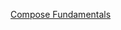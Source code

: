 [Compose Fundamentals](https://admitted-guppy-255.notion.site/Compose-Fundamentals-20d5e09041be802387fadc242f288abd?source=copy_link)
